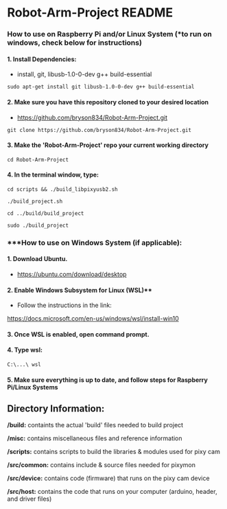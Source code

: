 # Robot-Arm-Project README

<Enter Description Here>

### How to use on Raspberry Pi and/or Linux System (*to run on windows, check below for instructions)

#### 1. Install Dependencies:

- install, git, libusb-1.0-0-dev g++ build-essential

``
sudo apt-get install git libusb-1.0-0-dev g++ build-essential
``

#### 2. Make sure you have this repository cloned to your desired location

- https://github.com/bryson834/Robot-Arm-Project.git

``
git clone https://github.com/bryson834/Robot-Arm-Project.git
``

#### 3. Make the 'Robot-Arm-Project' repo your current working directory

``
cd Robot-Arm-Project
``

#### 4. In the terminal window, type:

``
cd scripts && ./build_libpixyusb2.sh
``

``
./build_project.sh
``

``
cd ../build/build_project
``

``
sudo ./build_project
``

### ***How to use on Windows System (if applicable):

#### 1. Download Ubuntu.

- https://ubuntu.com/download/desktop

#### 2. Enable Windows Subsystem for Linux (WSL)**

- Follow the instructions in the link:

https://docs.microsoft.com/en-us/windows/wsl/install-win10

#### 3. Once WSL is enabled, open command prompt.

#### 4. Type wsl:

``
C:\...\ wsl
``

#### 5. Make sure everything is up to date, and follow steps for Raspberry Pi/Linux Systems

## **Directory Information:**

**/build:** containts the actual 'build' files needed to build project

**/misc:** contains miscellaneous files and reference information

**/scripts:** contains scripts to build the libraries & modules used for
pixy cam

**/src/common:** contains include & source files needed for pixymon 

**/src/device:** contains code (firmware) that runs on the pixy cam device

**/src/host:** contains the code that runs on your computer (arduino, header, 
and driver files)

